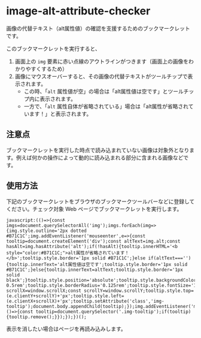 # image-alt-attribute-checker

画像の代替テキスト（alt属性値）の確認を支援するためのブックマークレットです。

このブックマークレットを実行すると、

1. 画面上の `img` 要素に赤い点線のアウトラインがつきます（画面上の画像をわかりやすくするため）
2. 画像にマウスオーバーすると、その画像の代替テキストがツールチップで表示されます。
    - この時、「`alt` 属性値が空」の場合は「alt属性値は空です」とツールチップ内に表示されます。
    - 一方で、「`alt` 属性自体が省略されている」場合は「alt属性が省略されています！」と表示されます。

## 注意点

ブックマークレットを実行した時点で読み込まれていない画像は対象外となります。例えば何かの操作によって動的に読み込まれる部分に含まれる画像などです。

## 使用方法

下記のブックマークレットをブラウザのブックマークツールバーなどに登録してください。チェック対象 Web ページでブックマークレットを実行します。

```
javascript:(()=>{const imgs=document.querySelectorAll('img');imgs.forEach(img=>{img.style.outline='2px dotted #B71C1C';img.addEventListener('mouseenter',e=>{const tooltip=document.createElement('div');const altText=img.alt;const hasAlt=img.hasAttribute('alt');if(!hasAlt){tooltip.innerHTML='<b style="color:#B71C1C;">alt属性が省略されています！</b>';tooltip.style.border='1px solid #B71C1C';}else if(altText===''){tooltip.innerText='alt属性値は空です';tooltip.style.border='1px solid #B71C1C';}else{tooltip.innerText=altText;tooltip.style.border='1px solid black';}tooltip.style.position='absolute';tooltip.style.backgroundColor='white';tooltip.style.padding='0.25rem 0.5rem';tooltip.style.borderRadius='0.125rem';tooltip.style.fontSize='1rem';tooltip.style.pointerEvents='none';tooltip.style.transform='translate(-50%,-100%)';const scrollX=window.scrollX;const scrollY=window.scrollY;tooltip.style.top=(e.clientY+scrollY)+'px';tooltip.style.left=(e.clientX+scrollX)+'px';tooltip.setAttribute('class','img-tooltip');document.body.appendChild(tooltip);});img.addEventListener('mouseleave',()=>{const tooltip=document.querySelector('.img-tooltip');if(tooltip){tooltip.remove();}});});})();
```

表示を消したい場合はページを再読み込みします。